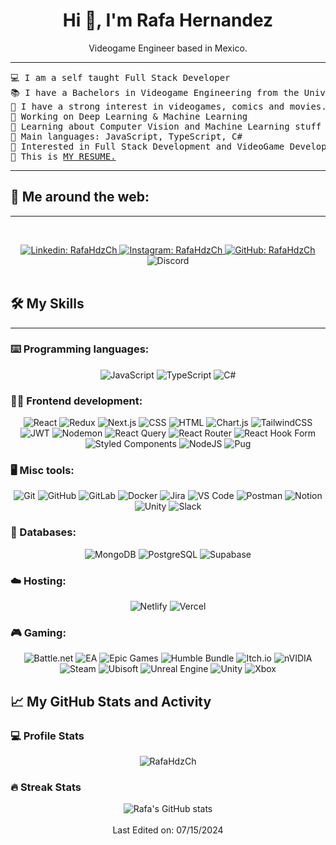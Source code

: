 <div align="center">
  <h1>Hi 👋, I'm Rafa Hernandez</h1>
  <p>Videogame Engineer based in Mexico.</p>
</div>


<hr>

<pre>
💻 I am a self taught Full Stack Developer 
📚 I have a Bachelors in Videogame Engineering from the University FITECH at Mexico
📝 I have a strong interest in videogames, comics and movies.
🔭 Working on Deep Learning & Machine Learning
🌱 Learning about Computer Vision and Machine Learning stuff
🌟 Main languages: JavaScript, TypeScript, C#
🚩 Interested in Full Stack Development and VideoGame Development
🤔 This is <a href="https://drive.google.com/file/d/1OL-pYjC8jb3u3bbqLswQooZkah4ExeZf/view?usp=sharing" target="_blank">MY RESUME.</a>
</pre>
<hr>

## 💬 Me around the web:
-------------------


&emsp;
<div align="center">
  <a href="https://mx.linkedin.com/in/rafahdzch">
      <img src="https://img.shields.io/badge/-RafaHdzCh-blue?style=flat-square&logo=Linkedin&logoColor=white" alt="Linkedin: RafaHdzCh" />
  </a>
  <a href="https://www.instagram.com/rafahdzch/">
      <img src="https://img.shields.io/badge/-rafahdzch-000?&logo=Instagram" alt="Instagram: RafaHdzCh" />
  </a>
  <a href="https://github.com/rafahdzch">
      <img src="https://img.shields.io/github/followers/rafahdzch?label=follow&style=social" alt="GitHub: RafaHdzCh" />
  </a>
  <a>
      <img src="https://img.shields.io/static/v1?label=Chat&message=on%20Discord&color=7289da&logo=discord" alt="Discord" />
  </a>
</div>
&emsp;

## 🛠️ My Skills
-------------------
### ⌨️ Programming languages:
<div align="center">
  <img src="https://img.shields.io/badge/-JavaScript-000?&logo=JavaScript" alt="JavaScript" />
  <img src="https://img.shields.io/badge/-TypeScript-000?&logo=TypeScript&logoColor=007ACC" alt="TypeScript" />
  <img src="https://img.shields.io/badge/C%23-007ACC?style=flat&logo=CSharp&logoColor=white" alt="C#" />
</div>

### 🧑‍💻 Frontend development:
<div align="center">
  <img src="https://img.shields.io/badge/-React-000?&logo=React" alt="React" />
  <img src="https://img.shields.io/badge/-Redux-000?&logo=Redux" alt="Redux" />
  <img src="https://img.shields.io/badge/-Next.js-000?&logo=Next.js" alt="Next.js" />
  <img src="https://img.shields.io/badge/-CSS-000?&logo=CSS3" alt="CSS" />
  <img src="https://img.shields.io/badge/-HTML-000?&logo=HTML5" alt="HTML" />
  <img src="https://img.shields.io/badge/-Chart.js-000?&logo=Chart.js" alt="Chart.js" />
  <img src="https://img.shields.io/badge/tailwindcss-0F172A?&logo=tailwindcss" alt="TailwindCSS" />
  <img src="https://img.shields.io/badge/JWT-black?style=plastic&logo=JSON%20web%20tokens" alt="JWT" />
  <img src="https://img.shields.io/badge/-Nodemon-76D04B?style=flat&logo=nodemon&logoColor=white" alt="Nodemon" />
  <img src="https://img.shields.io/badge/-React%20Query-FF4154?style=plastic&logo=react%20query&logoColor=white" alt="React Query" />
  <img src="https://img.shields.io/badge/-React%20Router-CA4245?logo=react-router" alt="React Router" />
  <img src="https://img.shields.io/badge/React%20Hook%20Form-EC5990?logo=reacthookform&logoColor=fff" alt="React Hook Form" />
  <img src="https://img.shields.io/badge/styled--components-v4.4.1-orange" alt="Styled Components" />
  <img src="https://img.shields.io/badge/node.js-6DA55F?style=for-the-badge&logo=node.js&logoColor=white" alt="NodeJS" />
  <img src="https://img.shields.io/badge/Pug-FFF?style=for-the-badge&logo=pug&logoColor=A86454" alt="Pug" />
</div>

### 🖥️ Misc tools:
<div align="center">
  <img src="https://img.shields.io/badge/-Git-000?&logo=Git" alt="Git" />
  <img src="https://img.shields.io/badge/-GitHub-000?&logo=GitHub" alt="GitHub" />
  <img src="https://img.shields.io/badge/-GitLab-000?&logo=GitLab" alt="GitLab" />
  <img src="https://img.shields.io/badge/-Docker-000?&logo=Docker" alt="Docker" />
  <img src="https://img.shields.io/badge/-Jira-000?&logo=Jira" alt="Jira" />
  <img src="https://img.shields.io/badge/-VS%20Code-000?&logo=Visual-Studio-Code" alt="VS Code" />
  <img src="https://img.shields.io/badge/-Postman-000?&logo=Postman" alt="Postman" />
  <img src="https://img.shields.io/badge/Notion-black?logo=notion" alt="Notion" />
  <img src="https://img.shields.io/badge/-Unity-%23444444?logo=Unity" alt="Unity" />
  <img src="https://img.shields.io/badge/Slack-666?logo=slack" alt="Slack" />
</div>

### 💾 Databases:
<div align="center">
  <img src="https://img.shields.io/badge/-MongoDB-000?&logo=MongoDB" alt="MongoDB" />
  <img src="https://img.shields.io/badge/-PostgreSQL-000?&logo=PostgreSQL" alt="PostgreSQL" />
  <img src="https://shields.io/badge/supabase-black?logo=supabase" alt="Supabase" />
</div>

### ☁️ Hosting:
<div align="center">
  <img src="https://img.shields.io/badge/netlify-%23000000.svg?style=for-the-badge&logo=netlify&logoColor=#00C7B7" alt="Netlify" />
  <img src="https://img.shields.io/badge/Vercel-black?style=flat&logo=Vercel&logoColor=white" alt="Vercel" />
</div>

### 🎮 Gaming:
<div align="center">
  <img src="https://img.shields.io/badge/battle.net-%2300AEFF.svg?style=for-the-badge&logo=battle.net&logoColor=white" alt="Battle.net" />
  <img src="https://img.shields.io/badge/ea-%23000000.svg?style=for-the-badge&logo=ea&logoColor=white" alt="EA" />
  <img src="https://img.shields.io/badge/epicgames-%23313131.svg?style=for-the-badge&logo=epicgames&logoColor=white" alt="Epic Games" />
  <img src="https://img.shields.io/badge/HumbleBundle-%23494F5C.svg?style=for-the-badge&logo=HumbleBundle&logoColor=white" alt="Humble Bundle" />
  <img src="https://img.shields.io/badge/Itch-%23FF0B34.svg?style=for-the-badge&logo=Itch.io&logoColor=white" alt="Itch.io" />
  <img src="https://img.shields.io/badge/nVIDIA-%2376B900.svg?style=for-the-badge&logo=nVIDIA&logoColor=white" alt="nVIDIA" />
  <img src="https://img.shields.io/badge/steam-%23000000.svg?style=for-the-badge&logo=steam&logoColor=white" alt="Steam" />
  <img src="https://img.shields.io/badge/Ubisoft-%23F5F5F5.svg?style=for-the-badge&logo=Ubisoft&logoColor=black" alt="Ubisoft" />
  <img src="https://img.shields.io/badge/unrealengine-%23313131.svg?style=for-the-badge&logo=unrealengine&logoColor=white" alt="Unreal Engine" />
  <img src="https://img.shields.io/badge/unity-%23000000.svg?style=for-the-badge&logo=unity&logoColor=white" alt="Unity" />
  <img src="https://img.shields.io/badge/xbox-%23107C10.svg?style=for-the-badge&logo=xbox&logoColor=white" alt="Xbox" />
</div>

## 📈 My GitHub Stats and Activity

### 💻 Profile Stats
<div align="center">
  <img src="https://github-readme-stats.vercel.app/api/top-langs/?username=rafahdzch&layout=compact&theme=dark&bg_color=0A0A0A" alt="RafaHdzCh"/>
</div>

### 🔥 Streak Stats
<div align="center">
  <img src="https://github-readme-streak-stats.herokuapp.com/?user=rafahdzch&theme=tokyonight" alt="Rafa's GitHub stats"/>
</div>

<br />

<div align="center">
  Last Edited on: 07/15/2024
</div>
